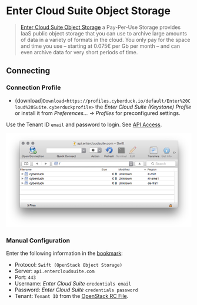 Enter Cloud Suite Object Storage
====

> [Enter Cloud Suite Object Storage](https://www.entercloudsuite.com/en/) a Pay-Per-Use Storage provides IaaS public object storage that you can use to archive large amounts of data in a variety of formats in the cloud. You only pay for the space and time you use – starting at 0.075€ per Gb per month – and can even archive data for very short periods of time.

## Connecting

### Connection Profile

- {download}`Download<https://profiles.cyberduck.io/default/Enter%20Cloud%20Suite.cyberduckprofile>` the *Enter Cloud Suite (Keystone) Profile* or install it from *Preferences… → Profiles* for preconfigured settings.

Use the Tenant ID `email` and password to login. See [API Access](https://cm.entercloudsuite.com/project/access_and_security/).

![Enter Cloud Suite](_images/entercloudsuite.com.png)

### Manual Configuration

Enter the following information in the [bookmark](../../cyberduck/bookmarks.md):

- Protocol: `Swift (OpenStack Object Storage)`
- Server: `api.entercloudsuite.com`
- Port: `443`
- Username: *Enter Cloud Suite* `credentials email`
- Password: *Enter Cloud Suite* `credentials password`
- Tenant: `Tenant ID` from the [OpenStack RC File](https://cm.entercloudsuite.com/project/access_and_security/).